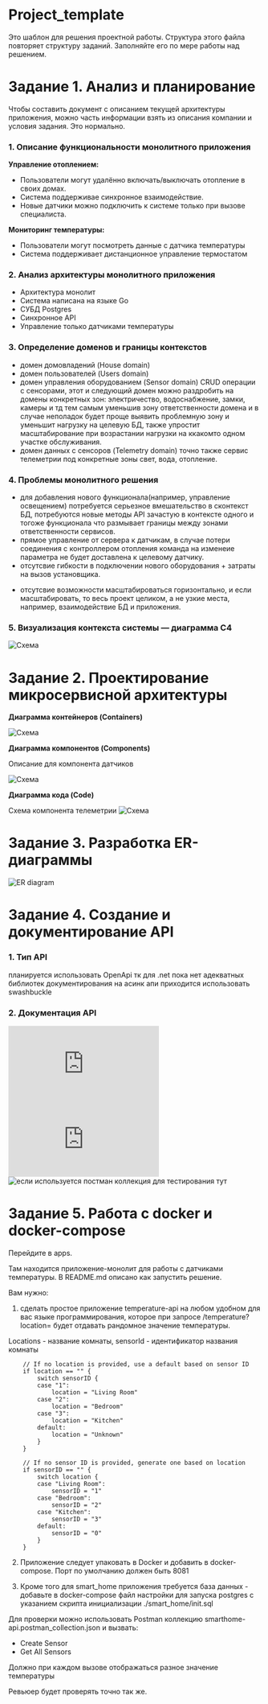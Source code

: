 # Project_template

Это шаблон для решения проектной работы. Структура этого файла повторяет структуру заданий. Заполняйте его по мере работы над решением.

# Задание 1. Анализ и планирование

Чтобы составить документ с описанием текущей архитектуры приложения, можно часть информации взять из описания компании и условия задания. Это нормально.

### 1. Описание функциональности монолитного приложения

**Управление отоплением:**

- Пользователи могут удалённо включать/выключать отопление в своих домах.
- Система поддерживае синхронное взаимодействие. 
- Новые датчики можно подключить к системе только при вызове специалиста.

**Мониторинг температуры:**

- Пользователи могут посмотреть данные с датчика температуры 
- Система поддерживает дистанционное управление термостатом

### 2. Анализ архитектуры монолитного приложения

* Архитектура монолит 
* Система написана на языке Go 
* СУБД Postgres
* Синхронное API
* Управление только датчиками температуры

### 3. Определение доменов и границы контекстов

* домен домовладений (House domain)
* домен пользователей (Users domain)
* домен управления оборудованием (Sensor domain) CRUD операции с сенсорами, этот и следующий домен можно раздробить на домены конкретных зон: электричество, водоснабжение, замки, камеры и тд тем самым уменьшив зону ответственности домена и в случае неполадок будет проще выявить проблемную зону и уменьшит нагрузку на целевую БД, также упростит масштабирование при возрастании нагрузки на ккакомто одном участке обслуживания.
* домен данных с сенсоров (Telemetry domain) точно также сервис телеметрии под конкретные зоны свет, вода, отопление.


### **4. Проблемы монолитного решения**

- для добавления нового функционала(например, управление освещением) потребуется серьезное вмешательство в сконтекст БД, потребуются новые методы API зачастую в контексте одного и тогоже функционала что размывает границы между зонами ответственности сервисов.
- прямое управление от сервера к датчикам, в случае потери соединения с контроллером отопления  команда на изменеие параметра не будет доставлена к целевому датчику.
- отсутсвие гибкости в подключении нового оборудования + затраты на вызов установщика.
* отсутсвие возможности масштабироваться горизонтально, и если масштабировать, то весь проект целиком, а не узкие места, например, взаимодействие БД и приложения.

### 5. Визуализация контекста системы — диаграмма С4

![Схема](apps/schemas/domain_schema.png)

# Задание 2. Проектирование микросервисной архитектуры


**Диаграмма контейнеров (Containers)**

![Схема](apps/schemas/container_schema.png)

**Диаграмма компонентов (Components)**

Описание для компонента датчиков

![Схема](apps/schemas/component_schema.png)

**Диаграмма кода (Code)**

Схема компонента телеметрии
![Схема](apps/schemas/code_schema.png)

# Задание 3. Разработка ER-диаграммы


![ER diagram](apps/schemas/ER_schema.png)

# Задание 4. Создание и документирование API

### 1. Тип API

планируется использовать OpenApi тк для .net пока нет адекватных библиотек документирования на асинк апи приходится использовать swashbuckle

### 2. Документация API

![после сборки контейнера здесь будет файл документации ](http://localhost:8081/swagger/v1/swagger.json)
![а тут интерфейс для протестировать ручки](http://localhost:8081/swagger/index.html)
![если используется постман коллекция для тестирования тут](apps/temperature-api/test)

# Задание 5. Работа с docker и docker-compose

Перейдите в apps.

Там находится приложение-монолит для работы с датчиками температуры. В README.md описано как запустить решение.

Вам нужно:

1) сделать простое приложение temperature-api на любом удобном для вас языке программирования, которое при запросе /temperature?location= будет отдавать рандомное значение температуры.

Locations - название комнаты, sensorId - идентификатор названия комнаты

```
	// If no location is provided, use a default based on sensor ID
	if location == "" {
		switch sensorID {
		case "1":
			location = "Living Room"
		case "2":
			location = "Bedroom"
		case "3":
			location = "Kitchen"
		default:
			location = "Unknown"
		}
	}

	// If no sensor ID is provided, generate one based on location
	if sensorID == "" {
		switch location {
		case "Living Room":
			sensorID = "1"
		case "Bedroom":
			sensorID = "2"
		case "Kitchen":
			sensorID = "3"
		default:
			sensorID = "0"
		}
	}
```

2) Приложение следует упаковать в Docker и добавить в docker-compose. Порт по умолчанию должен быть 8081

3) Кроме того для smart_home приложения требуется база данных - добавьте в docker-compose файл настройки для запуска postgres с указанием скрипта инициализации ./smart_home/init.sql

Для проверки можно использовать Postman коллекцию smarthome-api.postman_collection.json и вызвать:

- Create Sensor
- Get All Sensors

Должно при каждом вызове отображаться разное значение температуры

Ревьюер будет проверять точно так же.


